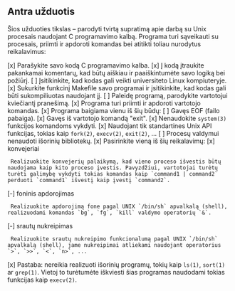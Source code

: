 ## Antra užduotis

Šios užduoties tikslas – parodyti tvirtą supratimą apie darbą su Unix procesais naudojant C programavimo kalbą. Programa turi sąveikauti su procesais, priimti ir apdoroti komandas bei atitikti toliau nurodytus reikalavimus:

[x] Parašykite savo kodą C programavimo kalba.
[x] Į kodą įtraukite pakankamai komentarų, kad būtų aiškiau ir paaiškintumėte savo logiką bei požiūrį.
[ ] Įsitikinkite, kad kodas gali veikti universiteto Linux kompiuteryje.
[x] Sukurkite funkcinį Makefile savo programai ir įsitikinkite, kad kodas gali būti sukompiliuotas naudojant jį.
[ ] Paleidę programą, parodykite vartotojui kviečiantį pranešimą.
[x] Programa turi priimti ir apdoroti vartotojo komandas.
[x] Programa baigiama vienu iš šių būdų:
  [ ] Gavęs EOF (failo pabaiga).
  [x] Gavęs iš vartotojo komandą "exit".
[x] Nenaudokite `system(3)` funkcijos komandoms vykdyti.
[x] Naudojant tik standartines Unix API funkcijas, tokias kaip `fork(2)`, `execv(2)`, `exit(2)`, ...
[ ] Procesų valdymui nenaudoti išorinių bibliotekų.
[x] Pasirinkite vieną iš šių reikalavimų:
  [x] konvejeriai

     Realizuokite konvejerių palaikymą, kad vieno proceso išvestis būtų naudojama kaip kito proceso įvestis. Pavyzdžiui, vartotojai turėtų turėti galimybę vykdyti tokias komandas kaip `command1 | command2` perduoti `command1` išvestį kaip įvestį `command2`.

  [-] foninis apdorojimas

     Realizuokite apdorojimą fone pagal UNIX `/bin/sh` apvalkalą (shell), realizuodami komandas `bg`, `fg`, `kill` valdymo operatorių `&`.

  [-] srautų nukreipimas

     Realizuokite srautų nukreipimo funkcionalumą pagal UNIX `/bin/sh` apvalkalą (shell), jame nukreipimai atliekami naudojant operatorius `>`, `>>`, `<`, `n>`, ...
[x] Pastaba: nereikia realizuoti išorinių programų, tokių kaip `ls(1)`, `sort(1)` ar `grep(1)`. Vietoj to turėtumėte iškviesti šias programas naudodami tokias funkcijas kaip `execv(2)`.
